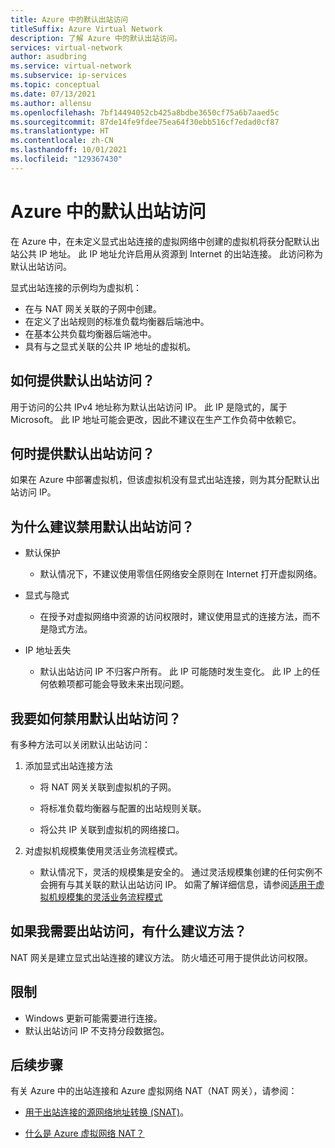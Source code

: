 ```yaml
---
title: Azure 中的默认出站访问
titleSuffix: Azure Virtual Network
description: 了解 Azure 中的默认出站访问。
services: virtual-network
author: asudbring
ms.service: virtual-network
ms.subservice: ip-services
ms.topic: conceptual
ms.date: 07/13/2021
ms.author: allensu
ms.openlocfilehash: 7bf14494052cb425a8bdbe3650cf75a6b7aaed5c
ms.sourcegitcommit: 87de14fe9fdee75ea64f30ebb516cf7edad0cf87
ms.translationtype: HT
ms.contentlocale: zh-CN
ms.lasthandoff: 10/01/2021
ms.locfileid: "129367430"
---
```

# <a name="default-outbound-access-in-azure"></a>Azure 中的默认出站访问

在 Azure 中，在未定义显式出站连接的虚拟网络中创建的虚拟机将获分配默认出站公共 IP 地址。 此 IP 地址允许启用从资源到 Internet 的出站连接。 此访问称为默认出站访问。 

显式出站连接的示例均为虚拟机：

* 在与 NAT 网关关联的子网中创建。
* 在定义了出站规则的标准负载均衡器后端池中。
* 在基本公共负载均衡器后端池中。
* 具有与之显式关联的公共 IP 地址的虚拟机。

## <a name="how-is-default-outbound-access-provided"></a>如何提供默认出站访问？

用于访问的公共 IPv4 地址称为默认出站访问 IP。 此 IP 是隐式的，属于 Microsoft。 此 IP 地址可能会更改，因此不建议在生产工作负荷中依赖它。

## <a name="when-is-default-outbound-access-provided"></a>何时提供默认出站访问？

如果在 Azure 中部署虚拟机，但该虚拟机没有显式出站连接，则为其分配默认出站访问 IP。
## <a name="why-is-disabling-default-outbound-access-recommended"></a>为什么建议禁用默认出站访问？

* 默认保护
    
    * 默认情况下，不建议使用零信任网络安全原则在 Internet 打开虚拟网络。

* 显式与隐式

    * 在授予对虚拟网络中资源的访问权限时，建议使用显式的连接方法，而不是隐式方法。

* IP 地址丢失

    * 默认出站访问 IP 不归客户所有。 此 IP 可能随时发生变化。  此 IP 上的任何依赖项都可能会导致未来出现问题。

## <a name="how-can-i-disable-default-outbound-access"></a>我要如何禁用默认出站访问？

有多种方法可以关闭默认出站访问：

1.  添加显式出站连接方法

    * 将 NAT 网关关联到虚拟机的子网。

    * 将标准负载均衡器与配置的出站规则关联。

    * 将公共 IP 关联到虚拟机的网络接口。

2.  对虚拟机规模集使用灵活业务流程模式。

    * 默认情况下，灵活的规模集是安全的。 通过灵活规模集创建的任何实例不会拥有与其关联的默认出站访问 IP。 如需了解详细信息，请参阅[适用于虚拟机规模集的灵活业务流程模式](../../virtual-machines/flexible-virtual-machine-scale-sets.md)

## <a name="if-i-need-outbound-access-what-is-the-recommended-way"></a>如果我需要出站访问，有什么建议方法？

NAT 网关是建立显式出站连接的建议方法。 防火墙还可用于提供此访问权限。

## <a name="limitations"></a>限制

* Windows 更新可能需要进行连接。
* 默认出站访问 IP 不支持分段数据包。 

## <a name="next-steps"></a>后续步骤

有关 Azure 中的出站连接和 Azure 虚拟网络 NAT（NAT 网关），请参阅：

* [用于出站连接的源网络地址转换 (SNAT)](../../load-balancer/load-balancer-outbound-connections.md)。

* [什么是 Azure 虚拟网络 NAT？](../nat-gateway/nat-overview.md)

